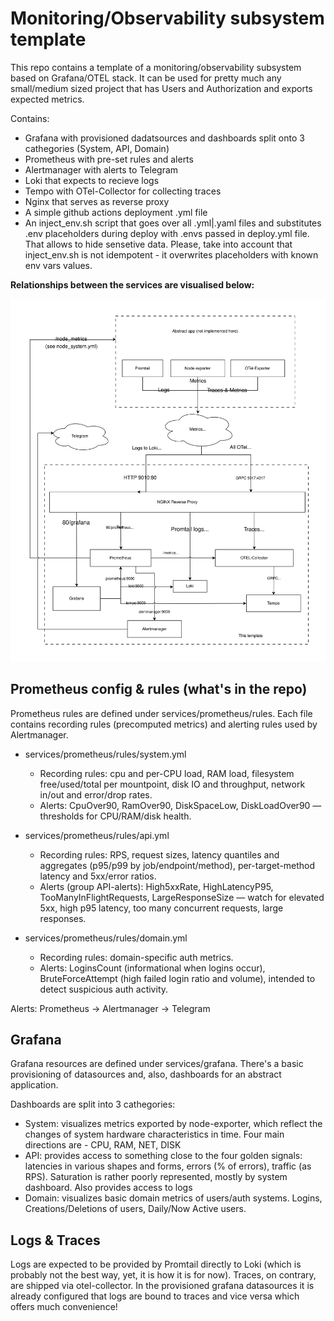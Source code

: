# Monitoring/Observability subsystem template
This repo contains a template of a monitoring/observability subsystem based on Grafana/OTEL stack.
It can be used for pretty much any small/medium sized project that has Users and Authorization and exports expected metrics.

Contains:
- Grafana with provisioned dadatsources and dashboards split onto 3 cathegories (System, API, Domain)
- Prometheus with pre-set rules and alerts 
- Alertmanager with alerts to Telegram
- Loki that expects to recieve logs
- Tempo with OTel-Collector for collecting traces
- Nginx that serves as reverse proxy
- A simple github actions deployment .yml file
- An inject_env.sh script that goes over all .yml|.yaml files and substitutes .env placeholders during deploy with .envs passed in deploy.yml file. That allows to hide sensetive data. Please, take into account that inject_env.sh is not idempotent - it overwrites placeholders with known env vars values.

**Relationships between the services are visualised below:**

![Project architecture](diagram.svg)


## Prometheus config & rules (what's in the repo)
Prometheus rules are defined under services/prometheus/rules. Each file contains recording rules (precomputed metrics) and alerting rules used by Alertmanager.

- services/prometheus/rules/system.yml
  - Recording rules: cpu and per-CPU load, RAM load, filesystem free/used/total per mountpoint, disk IO and throughput, network in/out and error/drop rates.
  - Alerts: CpuOver90, RamOver90, DiskSpaceLow, DiskLoadOver90 — thresholds for CPU/RAM/disk health.

- services/prometheus/rules/api.yml
  - Recording rules: RPS, request sizes, latency quantiles and aggregates (p95/p99 by job/endpoint/method), per-target-method latency and 5xx/error ratios.
  - Alerts (group API-alerts): High5xxRate, HighLatencyP95, TooManyInFlightRequests, LargeResponseSize — watch for elevated 5xx, high p95 latency, too many concurrent requests, large responses.

- services/prometheus/rules/domain.yml
  - Recording rules: domain-specific auth metrics.
  - Alerts: LoginsCount (informational when logins occur), BruteForceAttempt (high failed login ratio and volume), intended to detect suspicious auth activity.

Alerts: Prometheus -> Alertmanager -> Telegram

## Grafana
Grafana resources are defined under services/grafana. There's a basic provisioning of datasources and, also, dashboards for an abstract application.

Dashboards are split into 3 cathegories:
- System: visualizes metrics exported by node-exporter, which reflect the changes of system hardware characteristics in time. Four main directions are - CPU, RAM, NET, DISK
- API: provides access to something close to the four golden signals: latencies in various shapes and forms, errors (% of errors), traffic (as RPS). Saturation is rather poorly represented, mostly by system dashboard. Also provides access to logs
- Domain: visualizes basic domain metrics of users/auth systems. Logins, Creations/Deletions of users, Daily/Now Active users.

## Logs & Traces
Logs are expected to be provided by Promtail directly to Loki (which is probably not the best way, yet, it is how it is for now).
Traces, on contrary, are shipped via otel-collector.
In the provisioned grafana datasources it is already configured that logs are bound to traces and vice versa which offers much convenience!

